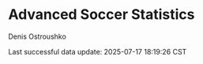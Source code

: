 # Advanced Soccer Statistics
Denis Ostroushko

<!-- gfm -->

Last successful data update: 2025-07-17 18:19:26 CST
